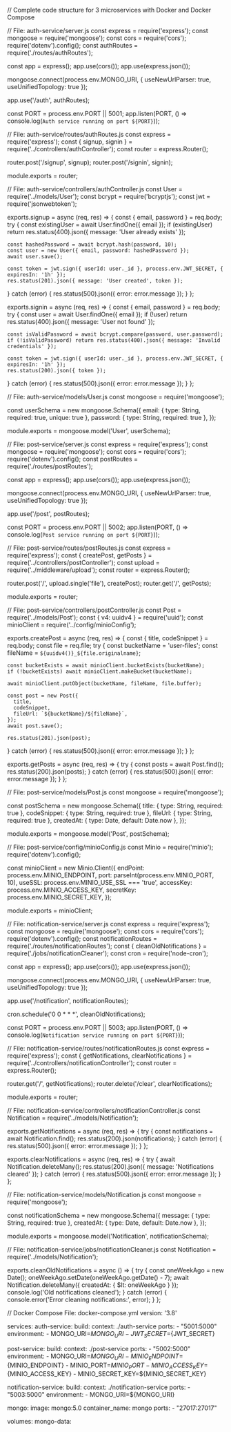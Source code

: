 // Complete code structure for 3 microservices with Docker and Docker Compose

// File: auth-service/server.js
const express = require('express');
const mongoose = require('mongoose');
const cors = require('cors');
require('dotenv').config();
const authRoutes = require('./routes/authRoutes');

const app = express();
app.use(cors());
app.use(express.json());

mongoose.connect(process.env.MONGO_URI, { useNewUrlParser: true, useUnifiedTopology: true });

app.use('/auth', authRoutes);

const PORT = process.env.PORT || 5001;
app.listen(PORT, () => console.log(`Auth service running on port ${PORT}`));

// File: auth-service/routes/authRoutes.js
const express = require('express');
const { signup, signin } = require('../controllers/authController');
const router = express.Router();

router.post('/signup', signup);
router.post('/signin', signin);

module.exports = router;

// File: auth-service/controllers/authController.js
const User = require('../models/User');
const bcrypt = require('bcryptjs');
const jwt = require('jsonwebtoken');

exports.signup = async (req, res) => {
  const { email, password } = req.body;
  try {
    const existingUser = await User.findOne({ email });
    if (existingUser) return res.status(400).json({ message: 'User already exists' });

    const hashedPassword = await bcrypt.hash(password, 10);
    const user = new User({ email, password: hashedPassword });
    await user.save();

    const token = jwt.sign({ userId: user._id }, process.env.JWT_SECRET, { expiresIn: '1h' });
    res.status(201).json({ message: 'User created', token });
  } catch (error) {
    res.status(500).json({ error: error.message });
  }
};

exports.signin = async (req, res) => {
  const { email, password } = req.body;
  try {
    const user = await User.findOne({ email });
    if (!user) return res.status(400).json({ message: 'User not found' });

    const isValidPassword = await bcrypt.compare(password, user.password);
    if (!isValidPassword) return res.status(400).json({ message: 'Invalid credentials' });

    const token = jwt.sign({ userId: user._id }, process.env.JWT_SECRET, { expiresIn: '1h' });
    res.status(200).json({ token });
  } catch (error) {
    res.status(500).json({ error: error.message });
  }
};

// File: auth-service/models/User.js
const mongoose = require('mongoose');

const userSchema = new mongoose.Schema({
  email: { type: String, required: true, unique: true },
  password: { type: String, required: true },
});

module.exports = mongoose.model('User', userSchema);

// File: post-service/server.js
const express = require('express');
const mongoose = require('mongoose');
const cors = require('cors');
require('dotenv').config();
const postRoutes = require('./routes/postRoutes');

const app = express();
app.use(cors());
app.use(express.json());

mongoose.connect(process.env.MONGO_URI, { useNewUrlParser: true, useUnifiedTopology: true });

app.use('/post', postRoutes);

const PORT = process.env.PORT || 5002;
app.listen(PORT, () => console.log(`Post service running on port ${PORT}`));

// File: post-service/routes/postRoutes.js
const express = require('express');
const { createPost, getPosts } = require('../controllers/postController');
const upload = require('../middleware/upload');
const router = express.Router();

router.post('/', upload.single('file'), createPost);
router.get('/', getPosts);

module.exports = router;

// File: post-service/controllers/postController.js
const Post = require('../models/Post');
const { v4: uuidv4 } = require('uuid');
const minioClient = require('../config/minioConfig');

exports.createPost = async (req, res) => {
  const { title, codeSnippet } = req.body;
  const file = req.file;
  try {
    const bucketName = 'user-files';
    const fileName = `${uuidv4()}_${file.originalname}`;

    const bucketExists = await minioClient.bucketExists(bucketName);
    if (!bucketExists) await minioClient.makeBucket(bucketName);

    await minioClient.putObject(bucketName, fileName, file.buffer);

    const post = new Post({
      title,
      codeSnippet,
      fileUrl: `${bucketName}/${fileName}`,
    });
    await post.save();

    res.status(201).json(post);
  } catch (error) {
    res.status(500).json({ error: error.message });
  }
};

exports.getPosts = async (req, res) => {
  try {
    const posts = await Post.find();
    res.status(200).json(posts);
  } catch (error) {
    res.status(500).json({ error: error.message });
  }
};

// File: post-service/models/Post.js
const mongoose = require('mongoose');

const postSchema = new mongoose.Schema({
  title: { type: String, required: true },
  codeSnippet: { type: String, required: true },
  fileUrl: { type: String, required: true },
  createdAt: { type: Date, default: Date.now },
});

module.exports = mongoose.model('Post', postSchema);

// File: post-service/config/minioConfig.js
const Minio = require('minio');
require('dotenv').config();

const minioClient = new Minio.Client({
  endPoint: process.env.MINIO_ENDPOINT,
  port: parseInt(process.env.MINIO_PORT, 10),
  useSSL: process.env.MINIO_USE_SSL === 'true',
  accessKey: process.env.MINIO_ACCESS_KEY,
  secretKey: process.env.MINIO_SECRET_KEY,
});

module.exports = minioClient;

// File: notification-service/server.js
const express = require('express');
const mongoose = require('mongoose');
const cors = require('cors');
require('dotenv').config();
const notificationRoutes = require('./routes/notificationRoutes');
const { cleanOldNotifications } = require('./jobs/notificationCleaner');
const cron = require('node-cron');

const app = express();
app.use(cors());
app.use(express.json());

mongoose.connect(process.env.MONGO_URI, { useNewUrlParser: true, useUnifiedTopology: true });

app.use('/notification', notificationRoutes);

cron.schedule('0 0 * * *', cleanOldNotifications);

const PORT = process.env.PORT || 5003;
app.listen(PORT, () => console.log(`Notification service running on port ${PORT}`));

// File: notification-service/routes/notificationRoutes.js
const express = require('express');
const { getNotifications, clearNotifications } = require('../controllers/notificationController');
const router = express.Router();

router.get('/', getNotifications);
router.delete('/clear', clearNotifications);

module.exports = router;

// File: notification-service/controllers/notificationController.js
const Notification = require('../models/Notification');

exports.getNotifications = async (req, res) => {
  try {
    const notifications = await Notification.find();
    res.status(200).json(notifications);
  } catch (error) {
    res.status(500).json({ error: error.message });
  }
};

exports.clearNotifications = async (req, res) => {
  try {
    await Notification.deleteMany();
    res.status(200).json({ message: 'Notifications cleared' });
  } catch (error) {
    res.status(500).json({ error: error.message });
  }
};

// File: notification-service/models/Notification.js
const mongoose = require('mongoose');

const notificationSchema = new mongoose.Schema({
  message: { type: String, required: true },
  createdAt: { type: Date, default: Date.now },
});

module.exports = mongoose.model('Notification', notificationSchema);

// File: notification-service/jobs/notificationCleaner.js
const Notification = require('../models/Notification');

exports.cleanOldNotifications = async () => {
  try {
    const oneWeekAgo = new Date();
    oneWeekAgo.setDate(oneWeekAgo.getDate() - 7);
    await Notification.deleteMany({ createdAt: { $lt: oneWeekAgo } });
    console.log('Old notifications cleaned');
  } catch (error) {
    console.error('Error cleaning notifications:', error);
  }
};

// Docker Compose File: docker-compose.yml
version: '3.8'

services:
  auth-service:
    build:
      context: ./auth-service
    ports:
      - "5001:5000"
    environment:
      - MONGO_URI=${MONGO_URI}
      - JWT_SECRET=${JWT_SECRET}

  post-service:
    build:
      context: ./post-service
    ports:
      - "5002:5000"
    environment:
      - MONGO_URI=${MONGO_URI}
      - MINIO_ENDPOINT=${MINIO_ENDPOINT}
      - MINIO_PORT=${MINIO_PORT}
      - MINIO_ACCESS_KEY=${MINIO_ACCESS_KEY}
      - MINIO_SECRET_KEY=${MINIO_SECRET_KEY}

  notification-service:
    build:
      context: ./notification-service
    ports:
      - "5003:5000"
    environment:
      - MONGO_URI=${MONGO_URI}

  mongo:
    image: mongo:5.0
    container_name: mongo
    ports:
      - "27017:27017"

volumes:
  mongo-data:
